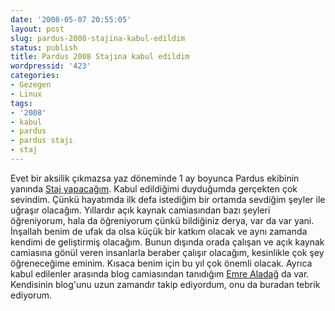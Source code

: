 ```yaml
---
date: '2008-05-07 20:55:05'
layout: post
slug: pardus-2008-stajina-kabul-edildim
status: publish
title: Pardus 2008 Stajına kabul edildim
wordpressid: '423'
categories:
- Gezegen
- Linux
tags:
- '2008'
- kabul
- pardus
- pardus stajı
- staj
---
```


Evet bir aksilik çıkmazsa yaz döneminde 1 ay boyunca Pardus ekibinin yanında [Staj yapacağım](http://cekirdek.pardus.org.tr/%7Emeren/blog/2008/05/07/282/). Kabul edildiğimi duyduğumda gerçekten çok sevindim. Çünkü hayatımda ilk defa istediğim bir ortamda sevdiğim şeyler ile uğraşır olacağım. Yıllardır açık kaynak camiasından bazı şeyleri öğreniyorum, hala da öğreniyorum çünkü bildiğiniz derya, var da var yani. İnşallah benim de ufak da olsa küçük bir katkım olacak ve aynı zamanda kendimi de geliştirmiş olacağım. Bunun dışında orada çalışan ve açık kaynak camiasına gönül veren insanlarla beraber çalışır olacağım, kesinlikle çok şey öğreneceğime eminim. Kısaca benim için bu yıl çok önemli olacak. Ayrıca kabul edilenler arasında blog camiasından tanıdığım [Emre Aladağ](http://www.emrealadag.com/) da var. Kendisinin blog'unu uzun zamandır takip ediyordum, onu da buradan tebrik ediyorum.  

